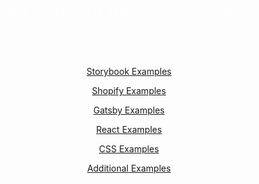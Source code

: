 <template>
  <div id="Steveify">
    <img src="assets/jamstack.png" alt="Steveify" />
  </div>
</template>

<div class="homepage--block">
  <pre>Code examples will live here in articles below</pre>
</div>

[Storybook Examples](Article.md)

[Shopify Examples](Article2.md)

[Gatsby Examples](Article3.md)

[React Examples](Article3.md)

[CSS Examples](Article5.md)

[Additional Examples](Article6.md)

<style>
body{
  text-align:center;
}
.homepage--block{
  background-color:transparent;
  padding:50px;
}
pre{
  color:#fff;
}
</style>
